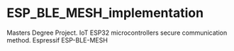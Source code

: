 # ESP_BLE_MESH_implementation
Masters Degree Project. IoT ESP32 microcontrollers secure communication method. Espressif ESP-BLE-MESH
